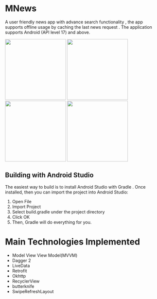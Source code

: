 # MNews
A user friendly news app with advance search functionality , the app supports offline usage by caching the last news request .
The application supports Android (API level 17) and above.

<p float="left">
 <img src="https://user-images.githubusercontent.com/39981113/47732973-3d88fa80-dca2-11e8-9151-67a1adec6d43.jpg" width="200"/>
  <img src="https://user-images.githubusercontent.com/39981113/47733005-51346100-dca2-11e8-84b0-a5592e3d153f.jpg" width="200"/> 
  <img src="https://user-images.githubusercontent.com/39981113/47733031-64473100-dca2-11e8-8cff-051b2c5043b4.jpg" width="200"/>
  <img src="https://user-images.githubusercontent.com/39981113/47733088-7aed8800-dca2-11e8-8708-d3005482b7ef.jpg" width="200"/>
</p>

## Building with Android Studio
The easiest way to build is to install Android Studio with Gradle . Once installed, then you can import the project into Android Studio:

1) Open File
2) Import Project
3) Select build.gradle under the project directory
4) Click OK
5) Then, Gradle will do everything for you.

# Main Technologies Implemented
- Model View View Model(MVVM)
- Dagger 2
- LiveData
- Retrofit
- Okhttp
- RecyclerView
- butterknife
- SwipeRefreshLayout
